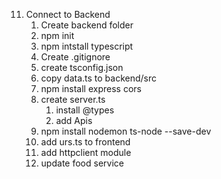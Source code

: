 11. Connect to Backend
    1. Create backend folder
    2. npm init
    3. npm intstall typescript
    4. Create .gitignore
    5. create tsconfig.json
    6. copy data.ts to backend/src
    7. npm install express cors
    8. create server.ts
       1. install @types
       2. add Apis
    9. npm install nodemon ts-node --save-dev
    10. add urs.ts to frontend
    11. add httpclient module
    12. update food service
